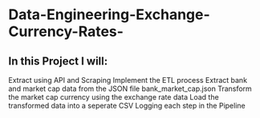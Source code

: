# Data-Engineering-Exchange-Currency-Rates-
## In this Project I will:
Extract using API and Scraping
Implement the ETL process
Extract bank and market cap data from the JSON file bank_market_cap.json
Transform the market cap currency using the exchange rate data
Load the transformed data into a seperate CSV
Logging each step in the Pipeline
